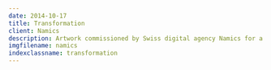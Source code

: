 ```yaml
---
date: 2014-10-17
title: Transformation
client: Namics
description: Artwork commissioned by Swiss digital agency Namics for a Christmas promotion.
imgfilename: namics
indexclassname: transformation
---
```


<img srcset="/img/namics_transformation-1x.png 1x, /img/namics_transformation-2x.png 2x">
